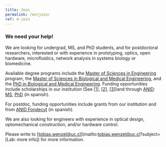 ```yaml
---
title: Join
permalink: /en/join/
ref: 4-join
---
```


### We need your help!
We are looking for undergrad, MS, and PhD students, and for postdoctoral researchers, interested or with experience in prototyping, optics, open hardware, microfluidics, network analysis in systems biology or biomedicine. 

Available degree programs include the [Master of Sciences in Engineering](https://www.ing.uc.cl/en/programas-de-estudio/postgrado/magister-ciencias-la-ingenieria/) program, the [Master of Sciences in Biological and Medical Engineering](https://ingenieriabiologicaymedica.uc.cl/en/study-programs/graduate/msc-in-biological-and-medical-engineering/curriculum#curriculum), and the [PhD in Biological and Medical Engineering](https://ingenieriabiologicaymedica.uc.cl/en/study-programs/graduate/phd-in-biological-and-medical-engineering/curriculum). Funding opportunities include scholarships in our institution (See [[1]](https://www.ing.uc.cl/en/programas-de-estudio/postgrado/magister-ciencias-la-ingenieria/costos-y-becas/), [[2]](https://ingenieriabiologicaymedica.uc.cl/en/study-programs/graduate/msc-in-biological-and-medical-engineering/fees-and-scholarships), [[3]](https://ingenieriabiologicaymedica.uc.cl/en/study-programs/graduate/phd-in-biological-and-medical-engineering/fees-and-scholarships))and through [ANID](https://www.anid.cl/): [MS](https://www.anid.cl/capital-humano/magister-nacional/), [PhD](https://www.anid.cl/capital-humano/doctorado-nacional/) (in spanish).

For postdoc, funding opportunities include grants from our institution and from [ANID Fondecyt](https://www.anid.cl/proyectos-de-investigacion/fondecyt-postdoctorado/) (in spanish). 

We are also looking for engineers with experience in optical design, optomechanical construction, and/or hardware control.

Please write to [tobias.wenzel@uc.cl](mailto:tobias.wenzel@uc.cl?subject=[Lab: more info]) for more information.

